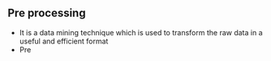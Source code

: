 ## Pre processing

* It is a data mining technique which is used to transform the raw data in a useful and efficient format
* Pre 
